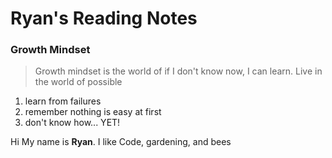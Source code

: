 # Ryan's Reading Notes

### Growth Mindset

> Growth mindset is the world of if I don't know now, I can learn.  Live in the world of possible

1. learn from failures
1. remember nothing is easy at first
1. don't know how... YET!

Hi My name is **Ryan**. I like Code, gardening, and bees

